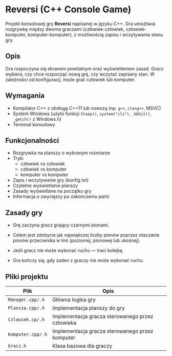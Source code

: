 # Reversi  (C++ Console Game)

Projekt konsolowej gry **Reversi** napisanej w języku C++. Gra umożliwia rozgrywkę między dwoma graczami (człowiek-człowiek, człowiek-komputer, komputer-komputer), z możliwością zapisu i wczytywania stanu gry.

## Opis

Gra rozpoczyna się ekranem powitalnym oraz wyświetleniem zasad. Gracz wybiera, czy chce rozpocząć nową grę, czy wczytać zapisany stan. W zależności od konfiguracji, może grać człowiek lub komputer.



## Wymagania

- Kompilator C++ z obsługą C++11 lub nowszą (np. `g++`, `clang++`, MSVC)
- System Windows (użyto funkcji `Sleep()`, `system("cls")`, `_kbhit()`, `_getch()` z Windows.h)
- Terminal konsolowy

## Funkcjonalności
- Rozgrywka na planszy o wybranym rozmiarze
- Tryb:
    - człowiek vs człowiek
    - człowiek vs komputer
    - komputer vs komputer
 - Zapis i wczytywanie gry (konfig.txt)
- Czytelne wyświetlanie planszy
- Zasady wyświetlane na początku gry
- Informacja o zwycięzcy po zakończeniu partii

## Zasady gry
- Grę zaczyna gracz grający czarnymi pionami.

- Celem jest zdobycie jak największej liczby pionów poprzez otaczanie pionów przeciwnika w linii (poziomej, pionowej lub ukośnej).

- Jeśli gracz nie może wykonać ruchu — traci kolejkę.

- Gra kończy się, gdy żaden z graczy nie może wykonać ruchu.

## Pliki projektu

| Plik             | Opis                                         |
|------------------|----------------------------------------------|
| `Manager.cpp/.h`    | Główna logika gry                            |
| `Plansza.cpp/.h`    | Implementacja planszy do gry                 |
| `Czlowiek.cp/.h`   | Implementacja gracza sterowanego przez człowieka |
| `Komputer.cpp/.h`   | Implementacja gracza sterowanego przez komputer |
| `Gracz.h`        | Klasa bazowa dla graczy                      |


